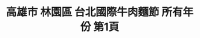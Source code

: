 ---
title: "高雄市 林園區 台北國際牛肉麵節 所有年份 第1頁"
description: "高雄市 林園區 台北國際牛肉麵節 所有年份 獲獎餐廳 第1頁"
keywords:
  - 美食競賽
  - 台灣美食
  - 美食精選
datePublished: "2025-06-30"
dateModified: "2025-07-06"
city: "高雄市"
district: "林園區"
award: "台北國際牛肉麵節"
year: "所有年份"
page: 1
count: 1

restaurants:
  - name: "小胖山東麵館"
    city: "高雄市"
    district: "林園區"
    address: "832高雄市林園區福興街165號"
    phone: "076417870"
    geo: "22.506525164462335, 120.39394452104004"
    link: "高雄市/林園區/小胖山東麵館"
    google_map: "https://maps.app.goo.gl/q1xDx8rJ5cL4LCbh9"
    footinder: "https://footinder.com.tw/%E9%AB%98%E9%9B%84%E5%B8%82%E6%9E%97%E5%9C%92%E5%8D%80/52751/"
    award:
    - name: "台北國際牛肉麵節"
      year: "2024"
---